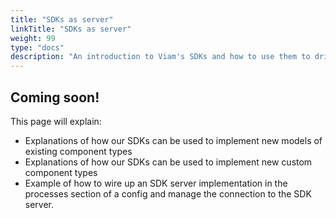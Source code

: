 ```yaml
---
title: "SDKs as server"
linkTitle: "SDKs as server"
weight: 99
type: "docs"
description: "An introduction to Viam's SDKs and how to use them to drive hardware not natively supported in the RDK."
---
```

## Coming soon!
This page will explain:

- Explanations of how our SDKs can be used to implement new models of existing component types
- Explanations of how our SDKs can be used to implement new custom component types
- Example of how to wire up an SDK server implementation in the processes section of a config and manage the connection to the SDK server.
